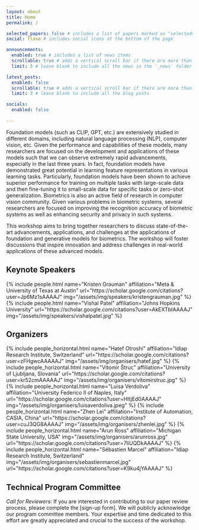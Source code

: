 ```yaml
---
layout: about
title: Home
permalink: /

selected_papers: false # includes a list of papers marked as "selected={true}"
social: flase # includes social icons at the bottom of the page

announcements:
  enabled: true # includes a list of news items
  scrollable: true # adds a vertical scroll bar if there are more than 3 news items
  limit: 5 # leave blank to include all the news in the `_news` folder

latest_posts:
  enabled: false
  scrollable: true # adds a vertical scroll bar if there are more than 3 new posts items
  limit: 3 # leave blank to include all the blog posts

socials:
  enabled: false
  
---
```


<!-- Welcome to ICCV 2025 Workshop on Foundation and Generative Models in Biometrics! -->



Foundation models (such as CLIP, GPT, etc.) are extensively studied in different domains, including natural
language processing (NLP), computer vision, etc. Given the performance and capabilities of these models, many researchers are focused on the development and applications of these models such that we can observe extremely rapid advancements, especially in the last three years. In fact, foundation models have demonstrated great potential in
learning feature representations in various learning tasks. 
Particularly, foundation models have been shown to achieve superior performance for training on multiple tasks with large-scale data and then fine-tuning it to small-scale data for specific tasks or zero-shot generalization.
Biometrics is also an active field of research in computer vision community. Given various problems in biometric systems, several researchers are focused on improving the recognition accuracy of biometric systems as well as enhancing security and privacy in such systems. 

This workshop aims to bring together researchers to discuss state-of-the-art advancements, applications, and challenges at the applications of foundation and generative models for biometrics. The workshop will foster discussions that inspire innovation and address challenges in real-world applications of these advanced models.


## Keynote Speakers
<div class="row projects pt-1 pb-1">
      <div class="col-sm-4">
          {% include people.html name="Kristen Grauman" affiliation="Meta & University of Texas at Austin" url="https://scholar.google.com/citations?user=Jp6Mz1sAAAAJ" img="/assets/img/speakers/kristengrauman.jpg" %}
      </div>
      <div class="col-sm-4">
        {% include people.html name="Vishal Patel" affiliation="Johns Hopkins University" url="https://scholar.google.com/citations?user=AkEXTbIAAAAJ" img="/assets/img/speakers/vishalpatel.jpg" %}
      </div>
  </div>



## Organizers
<div class="row row-cols-2 projects pt-3 pb-3">
  {% include people_horizontal.html name="Hatef Otroshi" affiliation="Idiap Research Institute, Switzerland" url="https://scholar.google.com/citations?user=zFHgwcAAAAAJ" img="/assets/img/organisers/hatef.jpg" %}
  {% include people_horizontal.html name="Vitomir Štruc" affiliation="University of Ljubljana, Slovania" url="https://scholar.google.com/citations?user=kr52cmAAAAAJ" img="/assets/img/organisers/vitomirstruc.jpg" %}
  {% include people_horizontal.html name="Luisa Verdoliva" affiliation="University Federico II of Naples, Italy" url="https://scholar.google.com/citations?user=HItjEd0AAAAJ" img="/assets/img/organisers/luisaverdoliva.jpeg" %}
  {% include people_horizontal.html name="Zhen Lei" affiliation="Institute of Automation, CASIA, China" url="https://scholar.google.com/citations?user=cuJ3QG8AAAAJ" img="/assets/img/organisers/zhenlei.jpg" %}
  {% include people_horizontal.html name="Arun Ross" affiliation="Michigan State University, USA" img="/assets/img/organisers/arunross.jpg" url="https://scholar.google.com/citations?user=7IiUQDkAAAAJ" %}
  {% include people_horizontal.html name="Sébastien Marcel" affiliation="Idiap Research Institute, Switzerland" img="/assets/img/organisers/sebastienmarcel.jpg" url="https://scholar.google.com/citations?user=K9ku4jYAAAAJ" %}
</div>



## Technical Program Committee
*Call for Reviewers*: If you are interested in contributing to our paper review process, please complete the [sign-up form]. We will publicly acknowledge our program committee members. Your expertise and time dedicated to this effort are greatly appreciated and crucial to the success of the workshop.